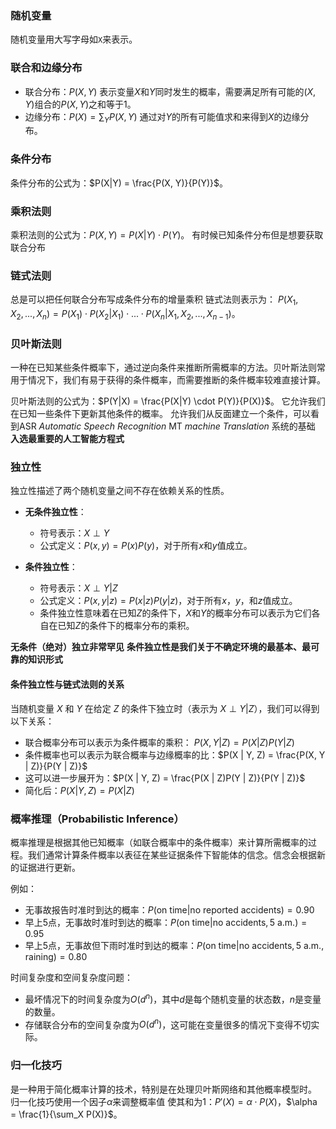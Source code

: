 ### 随机变量
随机变量用大写字母如`X`来表示。

### 联合和边缘分布
- 联合分布：$P(X, Y)$ 表示变量$X$和$Y$同时发生的概率，需要满足所有可能的$(X, Y)$组合的$P(X, Y)$之和等于1。
- 边缘分布：$P(X) = \sum_Y P(X, Y)$ 通过对$Y$的所有可能值求和来得到$X$的边缘分布。

### 条件分布
条件分布的公式为：$P(X|Y) = \frac{P(X, Y)}{P(Y)}$。

### 乘积法则
乘积法则的公式为：$P(X, Y) = P(X|Y) \cdot P(Y)$。
有时候已知条件分布但是想要获取联合分布

### 链式法则
总是可以把任何联合分布写成条件分布的增量乘积
链式法则表示为：
$P(X_1, X_2, ..., X_n) = P(X_1) \cdot P(X_2|X_1) \cdot ... \cdot P(X_n|X_1, X_2, ..., X_{n-1})$。

### 贝叶斯法则
一种在已知某些条件概率下，通过逆向条件来推断所需概率的方法。贝叶斯法则常用于情况下，我们有易于获得的条件概率，而需要推断的条件概率较难直接计算。

贝叶斯法则的公式为：$P(Y|X) = \frac{P(X|Y) \cdot P(Y)}{P(X)}$。
它允许我们在已知一些条件下更新其他条件的概率。
允许我们从反面建立一个条件，可以看到ASR *Automatic Speech Recognition* MT *machine Translation* 系统的基础
**入选最重要的人工智能方程式**

### 独立性
独立性描述了两个随机变量之间不存在依赖关系的性质。

- **无条件独立性**：
  - 符号表示：$X \perp Y$
  - 公式定义：$P(x, y) = P(x)P(y)$，对于所有$x$和$y$值成立。

- **条件独立性**：
  - 符号表示：$X \perp Y | Z$
  - 公式定义：$P(x, y | z) = P(x | z)P(y | z)$，对于所有$x$，$y$，和$z$值成立。
  - 条件独立性意味着在已知$Z$的条件下，$X$和$Y$的概率分布可以表示为它们各自在已知$Z$的条件下的概率分布的乘积。


**无条件（绝对）独立非常罕见**
**条件独立性是我们关于不确定环境的最基本、最可靠的知识形式**

#### 条件独立性与链式法则的关系

当随机变量 $X$ 和 $Y$ 在给定 $Z$ 的条件下独立时（表示为 $X \perp Y | Z$），我们可以得到以下关系：
- 联合概率分布可以表示为条件概率的乘积： $P(X, Y | Z) = P(X | Z)P(Y | Z)$
- 条件概率也可以表示为联合概率与边缘概率的比：$P(X | Y, Z) = \frac{P(X, Y | Z)}{P(Y | Z)}$
- 这可以进一步展开为：$P(X | Y, Z) = \frac{P(X | Z)P(Y | Z)}{P(Y | Z)}$
- 简化后：$P(X | Y, Z) = P(X | Z)$


### 概率推理（Probabilistic Inference）
概率推理是根据其他已知概率（如联合概率中的条件概率）来计算所需概率的过程。我们通常计算条件概率以表征在某些证据条件下智能体的信念。信念会根据新的证据进行更新。

例如：
- 无事故报告时准时到达的概率：$P(\text{on time} | \text{no reported accidents}) = 0.90$
- 早上5点，无事故时准时到达的概率：$P(\text{on time} | \text{no accidents}, \text{5 a.m.}) = 0.95$
- 早上5点，无事故但下雨时准时到达的概率：$P(\text{on time} | \text{no accidents}, \text{5 a.m.}, \text{raining}) = 0.80$

时间复杂度和空间复杂度问题：
- 最坏情况下的时间复杂度为$O(d^n)$，其中$d$是每个随机变量的状态数，$n$是变量的数量。
- 存储联合分布的空间复杂度为$O(d^n)$，这可能在变量很多的情况下变得不切实际。

### 归一化技巧
是一种用于简化概率计算的技术，特别是在处理贝叶斯网络和其他概率模型时。
归一化技巧使用一个因子$\alpha$来调整概率值
使其和为1：$P'(X) = \alpha \cdot P(X)$，$\alpha = \frac{1}{\sum_X P(X)}$。
